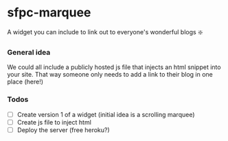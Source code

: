# sfpc-marquee
A widget you can include to link out to everyone's wonderful blogs :sparkle: 


### General idea
We could all include a publicly hosted js file that injects an html snippet into your site. That way someone only needs to add a link to their blog in one place (here!)

### Todos
- [ ] Create version 1 of a widget (initial idea is a scrolling marquee) 
- [ ] Create js file to inject html 
- [ ] Deploy the server (free heroku?) 
